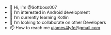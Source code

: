 - 👋 Hi, I’m @Softboss007
- 👀 I’m interested in Android development
- 🌱 I’m currently learning Kotlin
- 💞️ I’m looking to collaborate on other Developers
- 📫 How to reach me ujames4lyfe@gmail.com

<!---
Softboss007/Softboss007 is a ✨ special ✨ repository because its `README.md` (this file) appears on your GitHub profile.
You can click the Preview link to take a look at your changes.
--->

